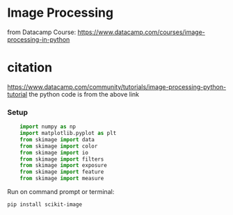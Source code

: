 # Image Processing
from Datacamp Course: https://www.datacamp.com/courses/image-processing-in-python

# citation
https://www.datacamp.com/community/tutorials/image-processing-python-tutorial
the python code is from the above link

### Setup
    
```python
    import numpy as np
    import matplotlib.pyplot as plt
    from skimage import data
    from skimage import color
    from skimage import io
    from skimage import filters
    from skimage import exposure
    from skimage import feature
    from skimage import measure
```

Run on command prompt or terminal:

    pip install scikit-image
